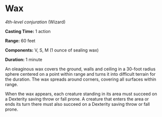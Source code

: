 # Wax
*4th-level conjuration* (Wizard)

**Casting Time:** 1 action

**Range:** 60 feet

**Components:** V, S, M (1 ounce of sealing wax)

**Duration:** 1 minute

An oleaginous wax covers the ground, walls and ceiling in a 30-foot radius sphere centered on a point within range and turns it into difficult terrain for the duration. The wax spreads around corners, covering all surfaces within range. 

When the wax appears, each creature standing in its area must succeed on a Dexterity saving throw or fall prone. A creature that enters the area or ends its turn there must also succeed on a Dexterity saving throw or fall prone.
